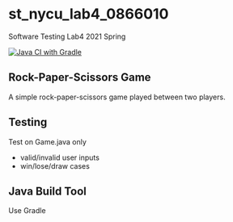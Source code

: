 # st_nycu_lab4_0866010
Software Testing Lab4 2021 Spring

[![Java CI with Gradle](https://github.com/StanHsu0522/st_nycu_lab4_0866010/actions/workflows/gradle.yml/badge.svg)](https://github.com/StanHsu0522/st_nycu_lab4_0866010/actions/workflows/gradle.yml)

## Rock-Paper-Scissors Game
A simple rock-paper-scissors game played between two players.

## Testing
Test on Game.java only
* valid/invalid user inputs
* win/lose/draw cases

## Java Build Tool
Use Gradle
